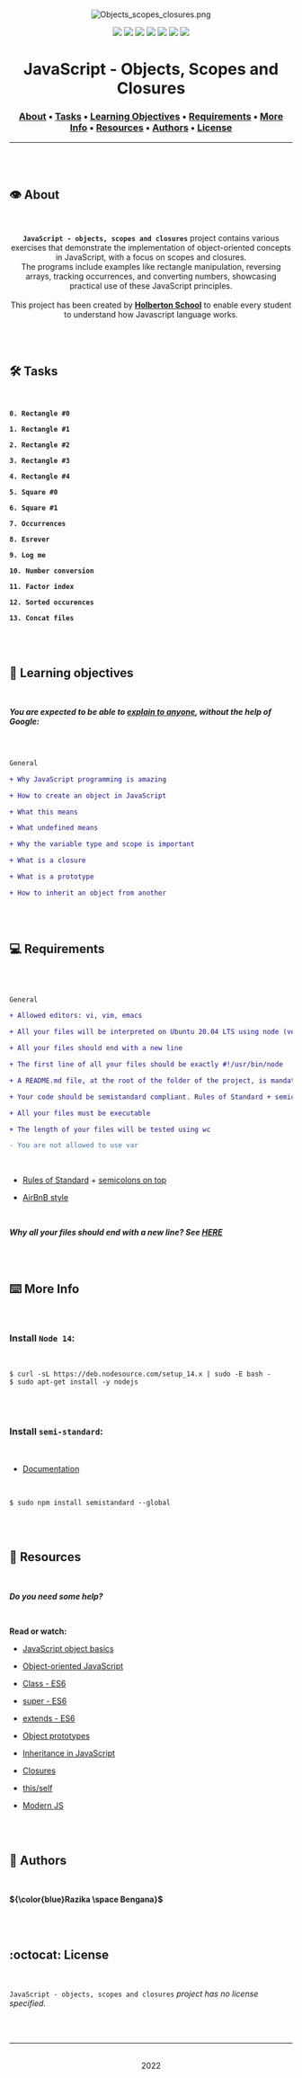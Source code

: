 <div align="center">
<br>

![Objects_scopes_closures.png](README-image/objects_scopes_closures.png)

</div>


<p align="center">
<img src="https://img.shields.io/badge/-JAVASCRIPT-yellow">
<img src="https://img.shields.io/badge/-Linux-lightgrey">
<img src="https://img.shields.io/badge/-WSL-brown">
<img src="https://img.shields.io/badge/-Ubuntu%2020.04.4%20LTS-orange">
<img src="https://img.shields.io/badge/-JetBrains-blue">
<img src="https://img.shields.io/badge/-Holberton%20School-red">
<img src="https://img.shields.io/badge/License-not%20specified-brightgreen">
</p>


<h1 align="center"> JavaScript - Objects, Scopes and Closures </h1>


<h3 align="center">
<a href="https://github.com/RazikaBengana/holbertonschool-higher_level_programming/tree/main/javascript_objects_scopes_closures#eye-about">About</a> •
<a href="https://github.com/RazikaBengana/holbertonschool-higher_level_programming/tree/main/javascript_objects_scopes_closures#hammer_and_wrench-tasks">Tasks</a> •
<a href="https://github.com/RazikaBengana/holbertonschool-higher_level_programming/tree/main/javascript_objects_scopes_closures#memo-learning-objectives">Learning Objectives</a> •
<a href="https://github.com/RazikaBengana/holbertonschool-higher_level_programming/tree/main/javascript_objects_scopes_closures#computer-requirements">Requirements</a> •
<a href="https://github.com/RazikaBengana/holbertonschool-higher_level_programming/tree/main/javascript_objects_scopes_closures#keyboard-more-info">More Info</a> •
<a href="https://github.com/RazikaBengana/holbertonschool-higher_level_programming/tree/main/javascript_objects_scopes_closures#mag_right-resources">Resources</a> •
<a href="https://github.com/RazikaBengana/holbertonschool-higher_level_programming/tree/main/javascript_objects_scopes_closures#bust_in_silhouette-authors">Authors</a> •
<a href="https://github.com/RazikaBengana/holbertonschool-higher_level_programming/tree/main/javascript_objects_scopes_closures#octocat-license">License</a>
</h3>

---

<!-- ------------------------------------------------------------------------------------------------- -->

<br>
<br>

## :eye: About

<br>

<div align="center">

**`JavaScript - objects, scopes and closures`** project contains various exercises that demonstrate the implementation of object-oriented concepts in JavaScript, with a focus on scopes and closures.
<br>
The programs include examples like rectangle manipulation, reversing arrays, tracking occurrences, and converting numbers, showcasing practical use of these JavaScript principles.
<br>
<br>
This project has been created by **[Holberton School](https://www.holbertonschool.com/about-holberton)** to enable every student to understand how Javascript language works.

</div>

<br>
<br>

<!-- ------------------------------------------------------------------------------------------------- -->

## :hammer_and_wrench: Tasks

<br>

**`0. Rectangle #0`**

**`1. Rectangle #1`**

**`2. Rectangle #2`**

**`3. Rectangle #3`**

**`4. Rectangle #4`**

**`5. Square #0`**

**`6. Square #1`**

**`7. Occurrences`**

**`8. Esrever`**

**`9. Log me`**

**`10. Number conversion`**

**`11. Factor index`**

**`12. Sorted occurences`**

**`13. Concat files`**

<br>
<br>

<!-- ------------------------------------------------------------------------------------------------- -->

## :memo: Learning objectives

<br>

**_You are expected to be able to [explain to anyone](https://fs.blog/feynman-learning-technique/), without the help of Google:_**

<br>

```diff

General

+ Why JavaScript programming is amazing

+ How to create an object in JavaScript

+ What this means

+ What undefined means

+ Why the variable type and scope is important

+ What is a closure

+ What is a prototype

+ How to inherit an object from another

```

<br>
<br>

<!-- ------------------------------------------------------------------------------------------------- -->

## :computer: Requirements

<br>

```diff

General

+ Allowed editors: vi, vim, emacs

+ All your files will be interpreted on Ubuntu 20.04 LTS using node (version 14.x)

+ All your files should end with a new line

+ The first line of all your files should be exactly #!/usr/bin/node

+ A README.md file, at the root of the folder of the project, is mandatory

+ Your code should be semistandard compliant. Rules of Standard + semicolons on top. Also as reference: AirBnB style

+ All your files must be executable

+ The length of your files will be tested using wc

- You are not allowed to use var

```

<br>

- [Rules of Standard](https://standardjs.com/rules.html) + [semicolons on top](https://github.com/standard/semistandard)

- [AirBnB style](https://github.com/airbnb/javascript)

<br>

**_Why all your files should end with a new line? See [HERE](https://unix.stackexchange.com/questions/18743/whats-the-point-in-adding-a-new-line-to-the-end-of-a-file/18789)_**

<br>
<br>

<!-- ------------------------------------------------------------------------------------------------- -->

## :keyboard: More Info

<br>

### Install `Node 14`:

<br>

```
$ curl -sL https://deb.nodesource.com/setup_14.x | sudo -E bash -
$ sudo apt-get install -y nodejs
```

<br>
<br>

### Install `semi-standard`:

<br>

- [Documentation](https://github.com/standard/semistandard)

<br>

```
$ sudo npm install semistandard --global
```

<br>
<br>

<!-- ------------------------------------------------------------------------------------------------- -->

## :mag_right: Resources

<br>

**_Do you need some help?_**

<br>

**Read or watch:**

* [JavaScript object basics](https://developer.mozilla.org/en-US/docs/Learn/JavaScript/Objects/Basics)

* [Object-oriented JavaScript](https://developer.mozilla.org/en-US/docs/Learn/JavaScript/Objects/Classes_in_JavaScript)

* [Class - ES6](https://developer.mozilla.org/en-US/docs/Web/JavaScript/Reference/Classes)

* [super - ES6](https://developer.mozilla.org/en-US/docs/Web/JavaScript/Reference/Operators/super)

* [extends - ES6](https://developer.mozilla.org/en-US/docs/Web/JavaScript/Reference/Classes/extends)

* [Object prototypes](https://developer.mozilla.org/en-US/docs/Learn/JavaScript/Objects/Object_prototypes)

* [Inheritance in JavaScript](https://developer.mozilla.org/en-US/docs/Learn/JavaScript/Objects/Classes_in_JavaScript)

* [Closures](https://developer.mozilla.org/en-US/docs/Web/JavaScript/Closures)

* [this/self](https://alistapart.com/article/getoutbindingsituations/)

* [Modern JS](https://github.com/mbeaudru/modern-js-cheatsheet)

<br>
<br>

<!-- ------------------------------------------------------------------------------------------------- -->

## :bust_in_silhouette: Authors

<br>

**${\color{blue}Razika \space Bengana}$**

<br>
<br>

<!-- ------------------------------------------------------------------------------------------------- -->

## :octocat: License

<br>

```JavaScript - objects, scopes and closures``` _project has no license specified._

<br>
<br>

---

<p align="center"><br>2022</p>